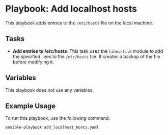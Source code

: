 # Playbook: Add localhost hosts

This playbook adds entries to the `/etc/hosts` file on the local machine.

## Tasks

- **Add entries to /etc/hosts**: This task uses the `lineinfile` module to add the specified lines to the `/etc/hosts` file. It creates a backup of the file before modifying it.

## Variables

This playbook does not use any variables.

## Example Usage

To run this playbook, use the following command:

```bash
ansible-playbook add_localhost_hosts.yaml
```
